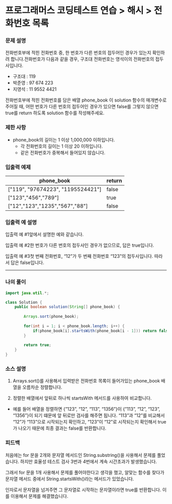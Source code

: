 # 프로그래머스 코딩테스트 연습 > 해시 > 전화번호 목록

### **문제 설명**

전화번호부에 적힌 전화번호 중, 한 번호가 다른 번호의 접두어인 경우가 있는지 확인하려 합니다.전화번호가 다음과 같을 경우, 구조대 전화번호는 영석이의 전화번호의 접두사입니다.

- 구조대 : 119
- 박준영 : 97 674 223
- 지영석 : 11 9552 4421

전화번호부에 적힌 전화번호를 담은 배열 phone_book 이 solution 함수의 매개변수로 주어질 때, 어떤 번호가 다른 번호의 접두어인 경우가 있으면 false를 그렇지 않으면 true를 return 하도록 solution 함수를 작성해주세요.

### 제한 사항

- phone_book의 길이는 1 이상 1,000,000 이하입니다.
    - 각 전화번호의 길이는 1 이상 20 이하입니다.
    - 같은 전화번호가 중복해서 들어있지 않습니다.

### 입출력 예제

| phone_book | return |
| --- | --- |
| ["119", "97674223", "1195524421"] | false |
| ["123","456","789"] | true |
| ["12","123","1235","567","88"] | false |

### 입출력 예 설명

입출력 예 #1앞에서 설명한 예와 같습니다.

입출력 예 #2한 번호가 다른 번호의 접두사인 경우가 없으므로, 답은 true입니다.

입출력 예 #3첫 번째 전화번호, “12”가 두 번째 전화번호 “123”의 접두사입니다. 따라서 답은 false입니다.

---

### 나의 풀이

```java
import java.util.*;

class Solution {
    public boolean solution(String[] phone_book) {
        
        Arrays.sort(phone_book);
        
        for(int i = 1; i < phone_book.length; i++) {
            if(phone_book[i].startsWith(phone_book[i - 1])) return false;
        }
        
        return true;
    }
}
```

### 소스 설명

1. Arrays.sort()를 사용해서 입력받은 전화번호 목록이 들어가있는 phone_book 배열을 오름차순 정렬합니다. 

2. 정렬한 배열에서 앞뒤로 하나씩 startsWith 메서드를 사용하여 비교합니다. 
  * 예를 들어 배열을 정렬하면 {”123”, “12”, “113”, “1356”}이 {”113”, “12”, “123”, “1356”}이 되기 떄문에 앞 뒤로만 검사를 해주면 됩니다. “113”과 “12”를 비교해서 “12”가 “113”으로 시작되는지 확인하고, “123”이 “12”로 시작되는지 확인해서 true가 나오기 때문에 최종 결과는 false를 반환합니다. 


### 피드백

처음에는 for 문을 2개와 문자열 메서드인 String.substring()을 사용해서 문제를 풀었습니다. 하지만 효율성 테스트 검사 3번과 4번에서 계속 시간초과가 발생했습니다. 

그래서 for 문을 1개 사용해서 문제를 풀어야한다고 생각을 했고, 알맞는 함수를 찾다가 문자열 메서드 중에서 String.startsWith()라는 메서드가 있었습니다. 

인자로서 문자열을 넘겨주면 그 문자열로 시작하는 문자열이라면 true를 반환합니다. 이를 이용해서 문제를 해결했습니다. 


